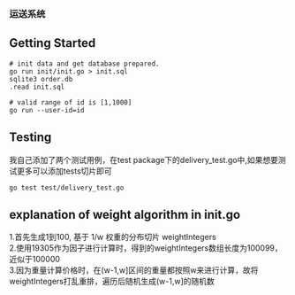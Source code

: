 ### 运送系统

## Getting Started

```shell
# init data and get database prepared.
go run init/init.go > init.sql
sqlite3 order.db
.read init.sql

# valid range of id is [1,1000]
go run --user-id=id
```

## Testing
我自己添加了两个测试用例，在test package下的delivery_test.go中,如果想要测试更多可以添加tests切片即可

```shell
go test test/delivery_test.go
```

## explanation of weight algorithm in init.go
1.首先生成1到100, 基于 1/w 权重的分布切片 weightIntegers\
2.使用19305作为因子进行计算时，得到的weightIntegers数组长度为100099，近似于100000\
3.因为重量计算价格时，在(w-1,w]区间的重量都按照w来进行计算，故将weightIntegers打乱重排，遍历后随机生成(w-1,w]的随机数
